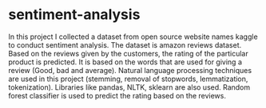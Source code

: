 # sentiment-analysis
 In this project I collected a  dataset from open source website names kaggle to conduct sentiment analysis. The dataset is amazon reviews dataset. Based on the reviews 
 given by the customers, the rating of the particular product is predicted. It is based on the words that are used for giving a review (Good, bad and average). Natural language 
 processing techniques are used in this project (stemming, removal of stopwords, lemmatization, tokenization). Libraries like pandas, NLTK, sklearn are also used. Random forest 
 classifier is used to predict the rating based on the reviews. 
